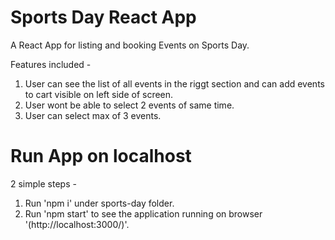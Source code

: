 # Sports Day React App

A React App for listing and booking Events on Sports Day. 

Features included - 

1.  User can see the list of all events in the riggt section and can add events to cart visible on left side of screen.
2. User wont be able to select 2 events of same time.
3. User can select max of 3 events.

# Run App on localhost

2 simple steps - 

1. Run 'npm i' under sports-day folder.
2. Run 'npm start' to see the application running on browser '(http://localhost:3000/)'.
